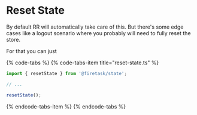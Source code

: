 # Reset State

By default RR will automatically take care of this. But there's some edge cases like a logout scenario where you probably will need to fully reset the store.

For that you can just

{% code-tabs %}
{% code-tabs-item title="reset-state.ts" %}
```typescript
import { resetState } from '@firetask/state';

// ...

resetState();
```
{% endcode-tabs-item %}
{% endcode-tabs %}

